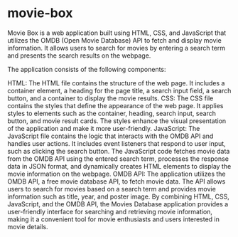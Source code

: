 # movie-box
Movie Box is a web application built using HTML, CSS, and JavaScript that utilizes the OMDB (Open Movie Database) API to fetch and display movie information. It allows users to search for movies by entering a search term and presents the search results on the webpage.

The application consists of the following components:

HTML: The HTML file contains the structure of the web page. It includes a container element, a heading for the page title, a search input field, a search button, and a container to display the movie results.
CSS: The CSS file contains the styles that define the appearance of the web page. It applies styles to elements such as the container, heading, search input, search button, and movie result cards. The styles enhance the visual presentation of the application and make it more user-friendly.
JavaScript: The JavaScript file contains the logic that interacts with the OMDB API and handles user actions. It includes event listeners that respond to user input, such as clicking the search button. The JavaScript code fetches movie data from the OMDB API using the entered search term, processes the response data in JSON format, and dynamically creates HTML elements to display the movie information on the webpage.
OMDB API: The application utilizes the OMDB API, a free movie database API, to fetch movie data. The API allows users to search for movies based on a search term and provides movie information such as title, year, and poster image. By combining HTML, CSS, JavaScript, and the OMDB API, the Movies Database application provides a user-friendly interface for searching and retrieving movie information, making it a convenient tool for movie enthusiasts and users interested in movie details.